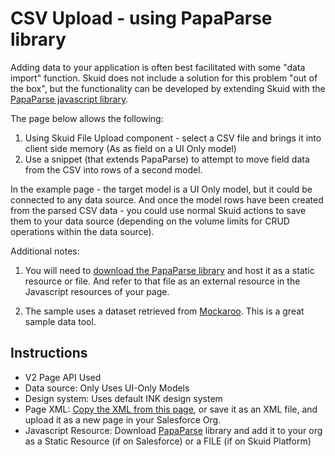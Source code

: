 # CSV Upload - using PapaParse library

Adding data to your application is often best facilitated with some "data import" function.  Skuid does not include a solution for this problem "out of the box", but the functionality can be developed by extending Skuid with the [PapaParse javascript library](https://www.papaparse.com/).  

The page below allows the following: 
1. Using Skuid File Upload component - select a CSV file and brings it into client side memory  (As as field on a UI Only model)
2. Use a snippet (that extends PapaParse) to attempt to move field data from the CSV into rows of a second model. 

In the example page - the target model is a UI Only model, but it could be connected to any data source. And once the model rows have been created from the parsed CSV data - you could use normal Skuid actions to save them to your data source (depending on the volume limits for CRUD operations within the data source).

Additional notes: 

1. You will need to [download the PapaParse library](https://www.papaparse.com/) and host it as a static resource or file. And refer to that file as an external resource in the Javascript resources of your page.

2. The sample uses a dataset retrieved from [Mockaroo](https://mockaroo.com/0c45cb80). This is a great sample data tool.

## Instructions
- V2 Page API Used
- Data source: Only Uses UI-Only Models   
- Design system:  Uses default INK design system  
- Page XML:  [Copy the XML from this page](CSV_Parser.xml), or save it as an XML file, and upload it as a new page in your Salesforce Org.
- Javascript Resource:  Download [PapaParse](https://www.papaparse.com/) library and add it to your org as a Static Resource (if on Salesforce) or a FILE (if on Skuid Platform)  